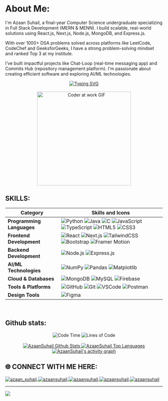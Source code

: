 #  About Me:
I'm Azaan Suhail, a final-year Computer Science undergraduate specializing in Full Stack Development (MERN & MENN).
I build scalable, real-world solutions using React.js, Next.js, Node.js, MongoDB, and Express.js.

With over 1000+ DSA problems solved across platforms like LeetCode, CodeChef and GeeksforGeeks, I have a strong problem-solving mindset and ranked Top 3 at my institute.

I’ve built impactful projects like Chat-Loop (real-time messaging app) and Commits Hub (repository management platform).
I'm passionate about creating efficient software and exploring AI/ML technologies.
<div align="center">
  <a href="https://git.io/typing-svg">
    <img src="https://readme-typing-svg.herokuapp.com?font=Sedan+SC&weight=500&duration=5000&pause=700&color=02F769&background=15151500&center=true&vCenter=true&random=false&width=600&lines=Hello!+I'm+Azaan+Suhail;Passionate+Fullstack+Developer;%26+DSA+Enthusiast!" alt="Typing SVG"/>
  </a>
  <br><br>
  <img src="https://media.giphy.com/media/qgQUggAC3Pfv687qPC/giphy.gif" alt="Coder at work GIF" width="300" />
</div>


## SKILLS:

| Category                     | Skills and Icons                                                            |
|-------------------------------|---------------------------------------------------------------------------|
| **Programming Languages**     | ![Python](https://img.shields.io/badge/Python-3670A0?style=for-the-badge&logo=python&logoColor=ffdd54) ![Java](https://img.shields.io/badge/Java-%23ED8B00.svg?style=for-the-badge&logo=openjdk&logoColor=white) ![C](https://img.shields.io/badge/C-%2300599C.svg?style=for-the-badge&logo=c&logoColor=white) ![JavaScript](https://img.shields.io/badge/JavaScript-%23323330.svg?style=for-the-badge&logo=javascript&logoColor=%23F7DF1E) ![TypeScript](https://img.shields.io/badge/TypeScript-%23007ACC.svg?style=for-the-badge&logo=typescript&logoColor=white) ![HTML5](https://img.shields.io/badge/HTML5-%23E34F26.svg?style=for-the-badge&logo=html5&logoColor=white) ![CSS3](https://img.shields.io/badge/CSS3-%231572B6.svg?style=for-the-badge&logo=css3&logoColor=white) |
| **Frontend Development**      | ![React](https://img.shields.io/badge/React-%2320232a.svg?style=for-the-badge&logo=react&logoColor=%2361DAFB) ![Next.js](https://img.shields.io/badge/Next.js-black?style=for-the-badge&logo=next.js&logoColor=white) ![TailwindCSS](https://img.shields.io/badge/TailwindCSS-%2338B2AC.svg?style=for-the-badge&logo=tailwind-css&logoColor=white) ![Bootstrap](https://img.shields.io/badge/Bootstrap-%238511FA.svg?style=for-the-badge&logo=bootstrap&logoColor=white) ![Framer Motion](https://img.shields.io/badge/Framer_Motion-005571?style=for-the-badge&logo=framer&logoColor=white) |
| **Backend Development**       | ![Node.js](https://img.shields.io/badge/Node.js-6DA55F?style=for-the-badge&logo=node.js&logoColor=white) ![Express.js](https://img.shields.io/badge/Express.js-%23404d59.svg?style=for-the-badge&logo=express&logoColor=%2361DAFB) |
| **AI/ML Technologies**        | ![NumPy](https://img.shields.io/badge/NumPy-013243?style=for-the-badge&logo=numpy&logoColor=white) ![Pandas](https://img.shields.io/badge/Pandas-150458?style=for-the-badge&logo=pandas&logoColor=white) ![Matplotlib](https://img.shields.io/badge/Matplotlib-%23ffffff.svg?style=for-the-badge&logo=matplotlib&logoColor=black) |
| **Cloud & Databases**          | ![MongoDB](https://img.shields.io/badge/MongoDB-%234ea94b.svg?style=for-the-badge&logo=mongodb&logoColor=white) ![MySQL](https://img.shields.io/badge/MySQL-4479A1.svg?style=for-the-badge&logo=mysql&logoColor=white) ![Firebase](https://img.shields.io/badge/Firebase-FFCA28?style=for-the-badge&logo=firebase&logoColor=black) |
| **Tools & Platforms**          | ![GitHub](https://img.shields.io/badge/GitHub-%23121011.svg?style=for-the-badge&logo=github&logoColor=white) ![Git](https://img.shields.io/badge/Git-F05032?style=for-the-badge&logo=git&logoColor=white) ![VSCode](https://img.shields.io/badge/VSCode-007ACC?style=for-the-badge&logo=visualstudiocode&logoColor=white) ![Postman](https://img.shields.io/badge/Postman-FF6C37?style=for-the-badge&logo=postman&logoColor=white) |
| **Design Tools**               | ![Figma](https://img.shields.io/badge/Figma-F24E1E?style=for-the-badge&logo=figma&logoColor=white) |

<br>

## Github stats:
<div align="center">
  <img src="http://img.shields.io/badge/Code%20Time-1%2C200%20hrs%2045%20mins-blue" alt="Code Time" />
  <img src="https://img.shields.io/badge/From%20Hello%20World%20I%27ve%20Written-24.7%20million%20lines%20of%20code-blue" alt="Lines of Code" />
</div>

<div align="center">
  <br>
  <a href="https://github.com/AzaanSuhail/github-readme-stats">
    <img alt="AzaanSuhail Github Stats" src="https://github-readme-stats.vercel.app/api?username=AzaanSuhail&show_icons=true&count_private=true&theme=react&hide_border=true&bg_color=0D1117" />
  </a>
  <a href="https://github.com/AzaanSuhail/github-readme-stats">
    <img alt="AzaanSuhail Top Languages" src="https://github-readme-stats.vercel.app/api/top-langs/?username=AzaanSuhail&langs_count=8&count_private=true&layout=compact&theme=react&hide_border=true&bg_color=0D1117" />
  </a>
  <br/>
  <a href="https://github.com/AzaanSuhail">
    <img alt="AzaanSuhail's activity graph" src="https://github-readme-activity-graph.vercel.app/graph?username=AzaanSuhail&theme=react-dark" />
  </a>
</div>

## 🌐 CONNECT WITH ME HERE:
<p align="left">
<a href="https://personal-portfolio-website-seven-teal.vercel.app/" target="blank">
  <img align="center" src="https://img.shields.io/badge/Portfolio-%23000000.svg?style=for-the-badge&logo=firefox&logoColor=#FF7139" alt="azaan_suhail" />
</a>
<a href="https://www.linkedin.com/in/azaansuhail/" target="blank">
  <img align="center" src="https://img.shields.io/badge/LinkedIn-0077B5?style=for-the-badge&logo=linkedin&logoColor=white" alt="azaansuhail" />
</a>
<a href="https://medium.com/@azaansuhail" target="blank">
  <img align="center" src="https://img.shields.io/badge/Medium-12100E?style=for-the-badge&logo=medium&logoColor=white" alt="azaansuhail" />
</a>
<a href="https://leetcode.com/azaansuhail" target="blank">
  <img align="center" src="https://img.shields.io/badge/-LeetCode-FFA116?style=for-the-badge&logo=LeetCode&logoColor=black" alt="azaansuhail" />
</a>
<a href="https://www.geeksforgeeks.org/user/azaansuhail/" target="blank">
  <img align="center" src="https://img.shields.io/badge/GeeksforGeeks-gray?style=for-the-badge&logo=geeksforgeeks&logoColor=35914c" alt="azaansuhail" />
</a>
<br>
</p>

---
[![](https://visitcount.itsvg.in/api?id=AzaanSuhail&icon=0&color=0)](https://visitcount.itsvg.in)

<!-- Proudly created with GPRM ( https://gprm.itsvg.in ) -->
